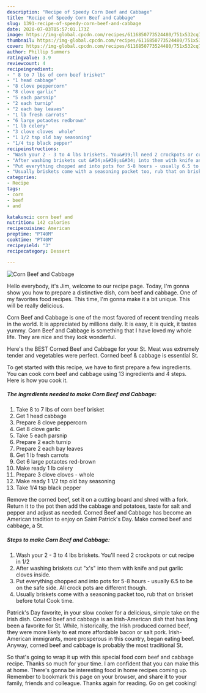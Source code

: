 ```yaml
---
description: "Recipe of Speedy Corn Beef and Cabbage"
title: "Recipe of Speedy Corn Beef and Cabbage"
slug: 1391-recipe-of-speedy-corn-beef-and-cabbage
date: 2020-07-03T05:57:01.173Z
image: https://img-global.cpcdn.com/recipes/6116850773524480/751x532cq70/corn-beef-and-cabbage-recipe-main-photo.jpg
thumbnail: https://img-global.cpcdn.com/recipes/6116850773524480/751x532cq70/corn-beef-and-cabbage-recipe-main-photo.jpg
cover: https://img-global.cpcdn.com/recipes/6116850773524480/751x532cq70/corn-beef-and-cabbage-recipe-main-photo.jpg
author: Phillip Summers
ratingvalue: 3.9
reviewcount: 4
recipeingredient:
- " 8 to 7 lbs of corn beef brisket"
- "1 head cabbage"
- "8 clove peppercorn"
- "8 clove garlic"
- "5 each parsnip"
- "2 each turnip"
- "2 each bay leaves"
- "1 lb fresh carrots"
- "6 large potaotes redbrown"
- "1 lb celery"
- "3 clove cloves  whole"
- "1 1/2 tsp old bay seasoning"
- "1/4 tsp black pepper"
recipeinstructions:
- "Wash your 2 - 3 to 4 lbs briskets. You&#39;ll need 2 crockpots or cut recipe in 1/2"
- "After washing briskets cut &#34;x&#39;s&#34; into them with knife and put garlic cloves inside."
- "Put everything chopped and into pots for 5-8 hours - usually 6.5 to be on the safe side. All crock pots are different though."
- "Usually briskets come with a seasoning packet too, rub that on brisket before total Cook time."
categories:
- Recipe
tags:
- corn
- beef
- and

katakunci: corn beef and 
nutrition: 142 calories
recipecuisine: American
preptime: "PT40M"
cooktime: "PT40M"
recipeyield: "3"
recipecategory: Dessert

---
```



![Corn Beef and Cabbage](https://img-global.cpcdn.com/recipes/6116850773524480/751x532cq70/corn-beef-and-cabbage-recipe-main-photo.jpg)

Hello everybody, it's Jim, welcome to our recipe page. Today, I'm gonna show you how to prepare a distinctive dish, corn beef and cabbage. One of my favorites food recipes. This time, I'm gonna make it a bit unique. This will be really delicious.

Corn Beef and Cabbage is one of the most favored of recent trending meals in the world. It is appreciated by millions daily. It is easy, it is quick, it tastes yummy. Corn Beef and Cabbage is something that I have loved my whole life. They are nice and they look wonderful.

Here&#39;s the BEST Corned Beef and Cabbage for your St. Meat was extremely tender and vegetables were perfect. Corned beef &amp; cabbage is essential St.


To get started with this recipe, we have to first prepare a few ingredients. You can cook corn beef and cabbage using 13 ingredients and 4 steps. Here is how you cook it.

<!--inarticleads1-->

##### The ingredients needed to make Corn Beef and Cabbage:

1. Take  8 to 7 lbs of corn beef brisket
1. Get 1 head cabbage
1. Prepare 8 clove peppercorn
1. Get 8 clove garlic
1. Take 5 each parsnip
1. Prepare 2 each turnip
1. Prepare 2 each bay leaves
1. Get 1 lb fresh carrots
1. Get 6 large potaotes red-brown
1. Make ready 1 lb celery
1. Prepare 3 clove cloves - whole
1. Make ready 1 1/2 tsp old bay seasoning
1. Take 1/4 tsp black pepper


Remove the corned beef, set it on a cutting board and shred with a fork. Return it to the pot then add the cabbage and potatoes, taste for salt and pepper and adjust as needed. Corned Beef and Cabbage has become an American tradition to enjoy on Saint Patrick&#39;s Day. Make corned beef and cabbage, a St. 

<!--inarticleads2-->

##### Steps to make Corn Beef and Cabbage:

1. Wash your 2 - 3 to 4 lbs briskets. You&#39;ll need 2 crockpots or cut recipe in 1/2
1. After washing briskets cut &#34;x&#39;s&#34; into them with knife and put garlic cloves inside.
1. Put everything chopped and into pots for 5-8 hours - usually 6.5 to be on the safe side. All crock pots are different though.
1. Usually briskets come with a seasoning packet too, rub that on brisket before total Cook time.


Patrick&#39;s Day favorite, in your slow cooker for a delicious, simple take on the Irish dish. Corned beef and cabbage is an Irish-American dish that has long been a favorite for St. While, historically, the Irish produced corned beef, they were more likely to eat more affordable bacon or salt pork. Irish-American immigrants, more prosperous in this country, began eating beef. Anyway, corned beef and cabbage is probably the most traditional St. 

So that's going to wrap it up with this special food corn beef and cabbage recipe. Thanks so much for your time. I am confident that you can make this at home. There's gonna be interesting food in home recipes coming up. Remember to bookmark this page on your browser, and share it to your family, friends and colleague. Thanks again for reading. Go on get cooking!
